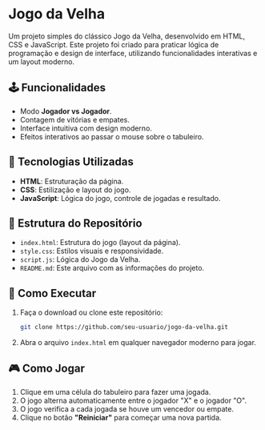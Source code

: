 # Jogo da Velha

Um projeto simples do clássico Jogo da Velha, desenvolvido em HTML, CSS e JavaScript. Este projeto foi criado para praticar lógica de programação e design de interface, utilizando funcionalidades interativas e um layout moderno.

## 🕹️ Funcionalidades

- Modo **Jogador vs Jogador**.
- Contagem de vitórias e empates.
- Interface intuitiva com design moderno.
- Efeitos interativos ao passar o mouse sobre o tabuleiro.

## 🚀 Tecnologias Utilizadas

- **HTML**: Estruturação da página.
- **CSS**: Estilização e layout do jogo.
- **JavaScript**: Lógica do jogo, controle de jogadas e resultado.

## 📁 Estrutura do Repositório

- `index.html`: Estrutura do jogo (layout da página).
- `style.css`: Estilos visuais e responsividade.
- `script.js`: Lógica do Jogo da Velha.
- `README.md`: Este arquivo com as informações do projeto.

## 🔧 Como Executar

1. Faça o download ou clone este repositório:
   ```bash
   git clone https://github.com/seu-usuario/jogo-da-velha.git
   ```
2. Abra o arquivo `index.html` em qualquer navegador moderno para jogar.

## 🎮 Como Jogar

1. Clique em uma célula do tabuleiro para fazer uma jogada.
2. O jogo alterna automaticamente entre o jogador "X" e o jogador "O".
3. O jogo verifica a cada jogada se houve um vencedor ou empate.
4. Clique no botão **"Reiniciar"** para começar uma nova partida.




